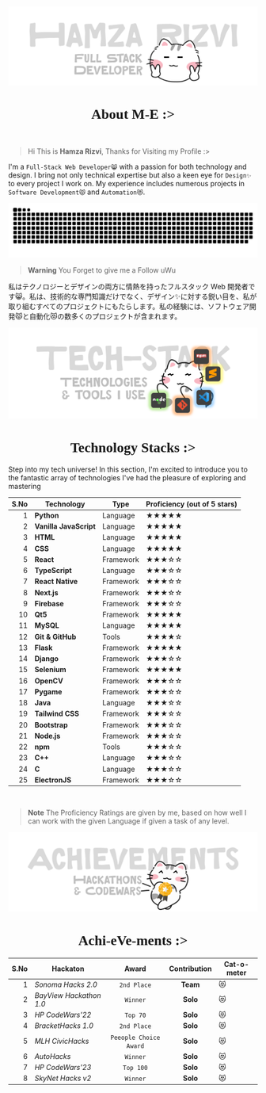 ![name](https://github.com/mostuselessboy/mostuselessboy/blob/main/txt/header.png?raw=true)
<h1 align="center" style="font-family: cursive;">About M-E :></h1>

<br>

> Hi This is **Hamza Rizvi**, Thanks for Visiting my Profile :>


I'm a `Full-Stack Web Developer😸` with a passion for both technology and design. I bring not only technical expertise but also a keen eye for `Design✨` to every project I work on. My experience includes numerous projects in `Software Development😾` and `Automation😻`.

![design](https://raw.githubusercontent.com/platane/snk/output/github-contribution-grid-snake-dark.svg)

> **Warning**
> You Forget to give me a Follow uWu

私はテクノロジーとデザインの両方に情熱を持ったフルスタック Web 開発者です😸。私は、技術的な専門知識だけでなく、デザイン✨に対する鋭い目を、私が取り組むすべてのプロジェクトにもたらします。私の経験には、ソフトウェア開発😾と自動化😻の数多くのプロジェクトが含まれます。


![technology stack](https://github.com/mostuselessboy/mostuselessboy/blob/main/txt/stack.png?raw=true)


<h1 align="center" style="font-family: cursive;">Technology Stacks :></h1>

Step into my tech universe! In this section, I'm excited to introduce you to the fantastic array of technologies I've had the pleasure of exploring and mastering


<div align="center">

| S.No | Technology                 | Type       | Proficiency (out of 5 stars) |
| ---: | -------------------------  | ---------- | ---------------------------- |
| 1    | **Python**                | Language   | ★★★★★                        |
| 2    | **Vanilla JavaScript**    | Language   | ★★★★★                        |
| 3    | **HTML**                  | Language   | ★★★★★                        |
| 4    | **CSS**                   | Language   | ★★★★★                        |
| 5    | **React**                 | Framework  | ★★★☆☆                        |
| 6    | **TypeScript**            | Language   | ★★★☆☆                        |
| 7    | **React Native**          | Framework  | ★★★☆☆                        |
| 8    | **Next.js**               | Framework  | ★★★☆☆                        |
| 9    | **Firebase**              | Framework  | ★★★☆☆                        |
| 10   | **Qt5**                   | Framework  | ★★★★★                        |
| 11   | **MySQL**                 | Language   | ★★★★★                        |
| 12   | **Git & GitHub**          | Tools      | ★★★★☆                        |
| 13   | **Flask**                 | Framework  | ★★★★★                        |
| 14   | **Django**                | Framework  | ★★★☆☆                        |
| 15   | **Selenium**              | Framework  | ★★★★★                        |
| 16   | **OpenCV**                | Framework  | ★★★☆☆                        |
| 17   | **Pygame**                | Framework  | ★★★☆☆                        |
| 18   | **Java**                  | Language   | ★★★☆☆                        |
| 19   | **Tailwind CSS**          | Framework  | ★★★☆☆                        |
| 20   | **Bootstrap**             | Framework  | ★★★☆☆                        |
| 21   | **Node.js**               | Framework  | ★★★☆☆                        |
| 22   | **npm**                   | Tools      | ★★★☆☆                        |
| 23   | **C++**                   | Language   | ★★★☆☆                        |
| 24   | **C**                     | Language   | ★★★☆☆                        |
| 25   | **ElectronJS**            | Framework  | ★★★☆☆                        |

</div>

<br>

> **Note**
> The Proficiency Ratings are given by me, based on how well I can work with the given Language if given a task of any level.




![achievements](https://github.com/mostuselessboy/mostuselessboy/blob/main/txt/acheivements.png?raw=true)

<h1 align="center" style="font-family: cursive;">Achi-eVe-ments :></h1>
<div align="center">

S.No |Hackaton | Award | Contribution | Cat-o-meter
---: |--- | :---: | :---: | --- 
1 |*Sonoma Hacks 2.0* | `2nd Place` | **Team** | 😻
2 |*BayView Hackathon 1.0* | `Winner` | **Solo** | 😻
3 |*HP CodeWars'22* | `Top 70` | **Solo** | 😻
4 |*BracketHacks 1.0* | `2nd Place` | **Solo** | 😻
5 |*MLH CivicHacks* | `Peeople Choice Award` | **Solo** | 😻
6 |*AutoHacks* | `Winner` | **Solo**| 😻
7 |*HP CodeWars'23* | `Top 100` | **Solo**| 😻
8 |*SkyNet Hacks v2* | `Winner` | **Solo**| 😻

</div>